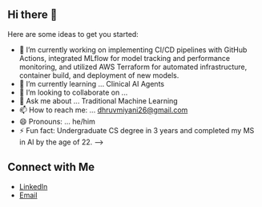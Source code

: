 ## Hi there 👋


Here are some ideas to get you started:

- 🔭 I’m currently working on implementing CI/CD pipelines with GitHub Actions, integrated MLflow for model tracking and performance monitoring, and utilized AWS Terraform for automated infrastructure, container build, and deployment of new models.
- 🌱 I’m currently learning ... Clinical AI Agents
- 👯 I’m looking to collaborate on ... 
- 💬 Ask me about ... Traditional Machine Learning  
- 📫 How to reach me: ...  dhruvmiyani26@gmail.com
- 😄 Pronouns: ... he/him 
- ⚡ Fun fact: Undergraduate CS degree in 3 years and completed my MS in AI by the age of 22.
-->

###

## Connect with Me
- [LinkedIn](your-linkedin-url)
- [Email](mailto:your-email)

